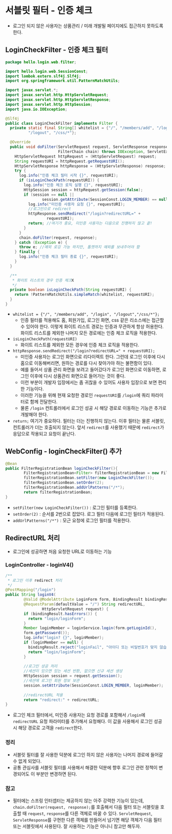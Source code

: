 # 서블릿 필터 - 인증 체크
- 로그인 되지 않은 사용자는 상품관리 / 미래 개발될 페이지에도 접근하지 못하도록 한다.
## LoginCheckFilter - 인증 체크 필터
```java
package hello.login.web.filter;

import hello.login.web.SessionConst;
import lombok.extern.slf4j.Slf4j;
import org.springframework.util.PatternMatchUtils;

import javax.servlet.*;
import javax.servlet.http.HttpServletRequest;
import javax.servlet.http.HttpServletResponse;
import javax.servlet.http.HttpSession;
import java.io.IOException;

@Slf4j
public class LoginCheckFilter implements Filter {
  private static final String[] whitelist = {"/", "/members/add", "/login",
          "/logout", "/css/*"};

  @Override
  public void doFilter(ServletRequest request, ServletResponse response,
                       FilterChain chain) throws IOException, ServletException {
    HttpServletRequest httpRequest = (HttpServletRequest) request;
    String requestURI = httpRequest.getRequestURI();
    HttpServletResponse httpResponse = (HttpServletResponse) response;
    try {
      log.info("인증 체크 필터 시작 {}", requestURI);
      if (isLoginCheckPath(requestURI)) {
        log.info("인증 체크 로직 실행 {}", requestURI);
        HttpSession session = httpRequest.getSession(false);
        if (session == null ||
                session.getAttribute(SessionConst.LOGIN_MEMBER) == null) {
          log.info("미인증 사용자 요청 {}", requestURI);
          //로그인으로 redirect
          httpResponse.sendRedirect("/login?redirectURL=" +
                  requestURI);
          return; //여기가 중요, 미인증 사용자는 다음으로 진행하지 않고 끝!
        }
      }
      chain.doFilter(request, response);
    } catch (Exception e) {
      throw e; //예외 로깅 가능 하지만, 톰캣까지 예외를 보내주어야 함
    } finally {
      log.info("인증 체크 필터 종료 {}", requestURI);
    }
  }

  /**
   * 화이트 리스트의 경우 인증 체크X
   */
  private boolean isLoginCheckPath(String requestURI) {
    return !PatternMatchUtils.simpleMatch(whitelist, requestURI);
  }
}
```
- `whitelist = {"/", "/members/add", "/login", "/logout","/css/*"};`
  - 인증 필터를 적용해도 홈, 회원가입, 로그인 화면, css 같은 리소스에는 접근할 수 있어야 한다. 이렇게 화이트 리스트 경로는 인증과 무관하게 항상 허용한다.
  화이트 리스트를 제외한 나머지 모든 경로에는 인증 체크 로직을 적용한다.
- `isLoginCheckPath(requestURI)`
  - 화이트 리스트를 제외한 모든 경우에 인증 체크 로직을 적용한다.
- `httpResponse.sendRedirect("/login?redirectURL=" + requestURI);`
  - 미인증 사용자는 로그인 화면으로 리다이렉트 한다. 그런데 로그인 이후에 다시 홈으로 이동해버리면, 원하는 경로를 다시 찾아가야 하는 불편함이 있다.
  - 예를 들어서 상품 관리 화면을 보려고 들어갔다가 로그인 화면으로 이동하면, 로그인 이후에 다시 상품관리 화면으로 들어가는 것이 좋다. 
  - 이런 부분이 개발자 입장에서는 좀 귀찮을 수 있어도 사용자 입장으로 보면 편리한 기능이다.
  - 이러한 기능을 위해 현재 요청한 경로인 `requestURI`를 `/login`에 쿼리 파라미터로 함께 전달한다.
  - 물론 `/login` 컨트롤러에서 로그인 성공 시 해당 경로로 이동하는 기능은 추가로 개발해야 한다.
- `return;` 여기가 중요하다. 필터는 더는 진행하지 않는다. 이후 필터는 물론 서블릿, 컨트롤러가 더는 호출되지 않는다.
앞서 `redirect`를 사용했기 때문에 `redirect`가 응답으로 작용되고 요청이 끝난다.
  
## WebConfig - loginCheckFilter() 추가
```java
@Bean
public FilterRegistrationBean loginCheckFilter(){
        FilterRegistrationBean<Filter> filterRegistrationBean = new FilterRegistrationBean<>();
        filterRegistrationBean.setFilter(new LoginCheckFilter());
        filterRegistrationBean.setOrder(2);
        filterRegistrationBean.addUrlPatterns("/*");
        return filterRegistrationBean;
}
```
- `setFilter(new LoginCheckFilter())` : 로그인 필터를 등록한다.
- `setOrder(2)` : 순서를 2번으로 잡았다. 로그 필터 다음에 로그인 필터가 적용된다.
- `addUrlPatterns("/*")` : 모근 요청에 로그인 필터를 적용한다.

## RedirectURL 처리
- 로그인에 성공하면 처음 요청한 URL로 이동하는 기능
### LoginController - loginV4()
```java
/**
 * 로그인 이후 redirect 처리
 */
@PostMapping("/login")
public String loginV4(
        @Valid @ModelAttribute LoginForm form, BindingResult bindingResult,
        @RequestParam(defaultValue = "/") String redirectURL,
                HttpServletRequest request) {
        if (bindingResult.hasErrors()) {
          return "login/loginForm";
        }
        Member loginMember = loginService.login(form.getLoginId(),
        form.getPassword());
        log.info("login? {}", loginMember);
        if (loginMember == null) {
          bindingResult.reject("loginFail", "아이디 또는 비밀번호가 맞지 않습니다.");
          return "login/loginForm";
        }
        
        //로그인 성공 처리
        //세션이 있으면 있는 세션 반환, 없으면 신규 세션 생성
        HttpSession session = request.getSession();
        //세션에 로그인 회원 정보 보관
        session.setAttribute(SessionConst.LOGIN_MEMBER, loginMember);
        
        //redirectURL 적용
        return "redirect:" + redirectURL;
}
```
- 로그인 체크 필터에서, 미인증 사용자는 요청 경로를 포함해서 `/login`에 `redirectURL` 요청 파라미터를 추가해서 요청해다.
이 값을 사용해서 로그인 성공 시 해당 경로로 고객을 `redirect`한다.

### 정리
- 서블릿 필터를 잘 사용한 덕분에 로그인 하지 않은 사용자는 나머지 경로에 들어갈 수 없게 되었다.
- 공통 관심사를 서블릿 필터를 사용해서 해결한 덕분에 향후 로그인 관련 정책이 변경되어도 이 부분만 변경하면 된다.

### 참고
- 필터에는 스프링 인터셉터는 제공하지 않는 아주 강력한 기능이 있는데, `chain.doFilter(request, response);`를 호출해서 다음 필터 또는 서블릿을 호출할 때
`request`, `response`를 다른 객체로 바꿀 수 있다. `ServletRequest`, `ServletResponse`를 구현한 다른 객체를 만들어서 넘기면 
해당 객체가 다음 필터 또는 서블릿에서 사용된다. 잘 사용하는 기능은 아니니 참고만 해두자.
  
